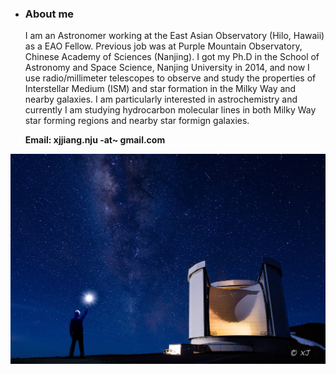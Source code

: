 - ### About me

  I am an Astronomer working at the East Asian Observatory (Hilo, Hawaii) as a EAO Fellow. Previous job was at Purple Mountain Observatory, Chinese Academy of Sciences (Nanjing). I got my Ph.D in the School of Astronomy and Space Science, Nanjing University in 2014, and now I use radio/millimeter telescopes to observe and study the properties of Interstellar Medium (ISM) and star formation in the Milky Way and nearby galaxies. I am particularly interested in astrochemistry and currently I am studying hydrocarbon molecular lines in both Milky Way star forming regions and nearby star formign galaxies. 

  **Email: xjjiang.nju -at~ gmail.com**

![xuejian-JCMT](/images/xuejian-jcmt.jpg)

